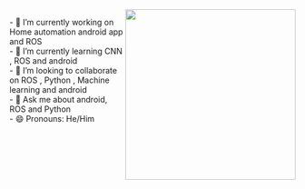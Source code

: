 <div class="flex-container" style="display: flex">
 <div class="flex-child">
<p>
- 🔭 I’m currently working on  Home automation android app and ROS <br>
- 🌱 I’m currently learning  CNN , ROS and android <br>
- 👯 I’m looking to collaborate on ROS , Python , Machine learning and android <br>
- 💬 Ask me about android, ROS and Python <br>
- 😄 Pronouns: He/Him<br>
   </p>
   </div>
   <div class="flex-child">
<img src="https://media.giphy.com/media/M9gbBd9nbDrOTu1Mqx/giphy.gif" align="right" height="300px" width="300px"/>
   </div>
   </div>

   


